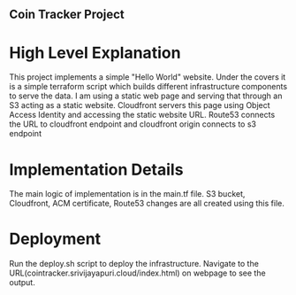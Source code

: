 ## Coin Tracker Project

# High Level Explanation
This project implements a simple "Hello World" website. Under the covers it is a simple terraform script which builds different infrastructure components to serve the data. I am using a static web page and serving that through an S3 acting as a static website. Cloudfront servers this page using Object Access Identity and accessing the static website URL. Route53 connects the URL to cloudfront endpoint and cloudfront origin connects to s3 endpoint

# Implementation Details
The main logic of implementation is in the main.tf file. S3 bucket, Cloudfront, ACM certificate, Route53 changes are all created using this file. 

# Deployment
Run the deploy.sh script to deploy the infrastructure. Navigate to the URL(cointracker.srivijayapuri.cloud/index.html) on webpage to see the output.
